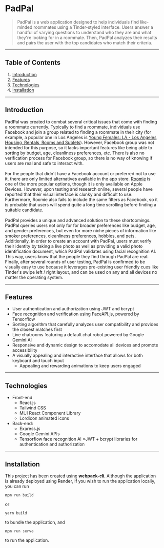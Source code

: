 # PadPal
> PadPal is a web application designed to help individuals find like-minded roommates using a Tinder-styled interface. Users answer a handful of varying questions to understand who they are and what they're looking for in a roommate. Then, PadPal analyzes their results and pairs the user with the top candidates who match their criteria. 

___
## Table of Contents
1. [Introduction](https://github.com/HiyabW/padpal/edit/new/README.md#introduction)
2. [Features](https://github.com/HiyabW/padpal/edit/new/README.md#features)
3. [Technologies](https://github.com/HiyabW/padpal/edit/new/README.md#technologies)
4. [Installation](https://github.com/HiyabW/padpal/edit/new/README.md#installation)

___
## Introduction
PadPal was created to combat several critical issues that come with finding a roommate currently. Typically to find a roommate, individuals use Facebook and join a group related to finding a roommate in their city (for example, a popular one in Los Angeles is [Young Females: LA - Los Angeles Housing, Rentals, Rooms and Sublets](https://www.facebook.com/groups/375969193143590/)). However, Facebook group was not intended for this purpose, so it lacks important features like being able to sorting by budget, age, cleanliness preferences, etc. There is also no verification process for Facebook group, so there is no way of knowing if users are real and safe to interact with.
<br><br>
For the people that didn't have a Facebook account or preferred not to use it, there are only limited alternatives available in the app store. [Roomie](https://www.theroomieapp.com/) is one of the more popular options, though it is only available on Apple Devices. However, upon testing and research online, several people have reported that their visual interface is clunky and difficult to use. Furthermore, Roomie also fails to include the same filters as Facebook, so it is probable that users will spend quite a long time scrolling before finding a suitable candidate.
<br><br>
PadPal provides a unique and advanced solution to these shortcomings. PadPal queries users not only for for broader preferences like budget, age, and gender preferences, but even for more niche pieces of information like smoker preferences, cleanliness preferences, hobbies, and pets. Additionally, in order to create an account with PadPal, users must verify their identity by taking a live photo as well as providing a valid photo identification document, which PadPal validates using facial recognition AI. This way, users know that the people they find through PadPal are real. Finally, after several rounds of user testing, PadPal is confirmed to be visually easy to use because it leverages pre-existing user friendly cues like Tinder's swipe left / right layout, and can be used on any and all devices no matter the operating system.

___
## Features
* User authentication and authorization using JWT and bcrypt
* Face recognition and verification using FaceAPI.js, powered by Tensorflow
* Sorting algorithm that carefully analyzes user compatibility and provides the closest matches first
* Live chatrooms featuring a default chat robot powered by Google Gemini AI
* Responsive and dynamic design to accomodate all devices and promote accessibility
* A visually appealing and interactive interface that allows for both keyboard and touch input
  * Appealing and rewarding animations to keep users engaged
___
## Technologies
* Front-end
  * React.js
  * Tailwind CSS
  * MUI React Component Library
  * Lordicon animated icons
* Back-end:
  * Express.js
  * Google Gemini APIs
  * Tensorflow face recognition AI
  *JWT + bcrypt libraries for authentication and authorization

___
## Installation

This project has been created using **webpack-cli**. Although the application is already deployed using Render, If you wish to run the application locally, you can run

```
npm run build
```

or

```
yarn build
```

to bundle the application, and 

```
npm run serve
```

to run the application.
